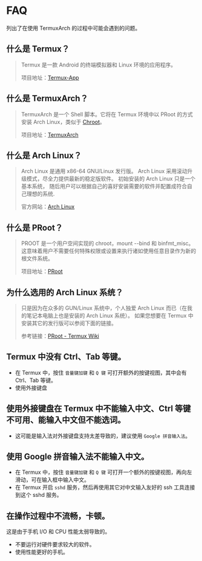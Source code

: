 # FAQ

列出了在使用 TermuxArch 的过程中可能会遇到的问题。

## 什么是 Termux？

> Termux 是一款 Android 的终端模拟器和 Linux 环境的应用程序。
>
> 项目地址：[Termux-App]

[Termux-App]: https://github.com/termux/termux-app

## 什么是 TermuxArch？

> TermuxArch 是一个 Shell 脚本。它将在 Termux 环境中以 PRoot
> 的方式安装 Arch Linux，类似于 [Chroot]。
>
> 项目地址：[TermuxArch]

[TermuxArch]: https://github.com/sdrausty/TermuxArch
[Chroot]: https://zh.wikipedia.org/wiki/Chroot

## 什么是 Arch Linux？

> Arch Linux 是通用 x86-64 GNU/Linux 发行版。
> Arch Linux 采用滚动升级模式，尽全力提供最新的稳定版软件。
> 初始安装的 Arch Linux 只是一个基本系统，
> 随后用户可以根据自己的喜好安装需要的软件并配置成符合自己理想的系统.
>
> 官方网站：[Arch Linux]

[Arch Linux]: https://www.archlinux.org

## 什么是 PRoot？

> PROOT 是一个用户空间实现的 chroot，mount --bind 和 binfmt_misc。
> 这意味着用户不需要任何特殊权限或设置来执行诸如使用任意目录作为新的根文件系统。
>
>项目地址：[PRoot]

[PRoot]: https://github.com/proot-me/PRoot

## 为什么选用的 Arch Linux 系统？

> 只是因为在众多的 GUN/Linux 系统中，个人独爱 Arch Linux
> 而已（在我的笔记本电脑上也是安装的 Arch Linux 系统）。
> 如果您想要在 Termux 中安装其它的发行版可以参阅下面的链接。
>
> 参考链接：[PRoot - Termux Wiki]

[PRoot - Termux Wiki]: https://wiki.termux.com/wiki/PRoot

## Termux 中没有 Ctrl、Tab 等键。

+ 在 Termux 中，按住 `` 音量键加键 `` 和 `` Q 键 `` 可打开额外的按键视图，其中会有 Ctrl、Tab 等键。
+ 使用外接键盘

## 使用外接键盘在 Termux 中不能输入中文、Ctrl 等键不可用、能输入中文但不能选词。

+ 这可能是输入法对外接键盘支持太差导致的，建议使用 `` Google 拼音输入法 ``。

## 使用 Google 拼音输入法不能输入中文。

+ 在 Termux 中，按住 `` 音量键加键 `` 和 `` Q 键 `` 可打开一个额外的按键视图，再向左滑动，可在输入框中输入中文。
+ 在 Termux 开启 `` sshd `` 服务，然后再使用其它对中文输入友好的 ssh 工具连接到这个 sshd 服务。

## 在操作过程中不流畅，卡顿。

这是由于手机 I/O 和 CPU 性能太弱导致的。

+ 不要运行对硬件要求较大的软件。
+ 使用性能更好的手机。
